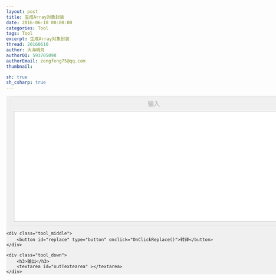 ```yaml
---
layout: post
title: 生成Array对象封装
date: 2016-06-10 00:00:00
categories: Tool
tags: Tool
excerpt: 生成Array对象封装
thread: 20160610
author: 大海明月
authorQQ: 593705098
authorEmail: zengfeng75@qq.com
thumbnail: 

sh: true
sh_csharp: true
---
```




<style type="text/css">

	.tool {
		width: 800px;
  		margin: 0px auto 0px auto;
    	padding: 0px;
  		background-color: #F0F0F0;
	}


	.tool div  {
  		margin: 10px;
    	padding: 10px;
  		border: solid 1px #E6E6E6;
	}


	.tool  h3{
    	text-align: center;
    	color: #C0C0C0;
		font-size:16px;
	    line-height:20px;
  		margin: 0px;
    	padding: 0px 0px 10px 0px;
	}


	.tool  textarea{
	    background-color: white;
	    border: 1px solid #C0C0C0;
	    padding: 2px;
	    font-size:12px;
	    line-height:16px;

    	width: 100%;
    	height: 300px;
	}

	.tool .tool_middle
	{
		text-align: center;
	}

	 .tool button
	 {
	    font-family: sans-serif;
	 	font-size: 16px;
	    line-height:30px;
	    width: 120px;
	    height: 40px;
	 	margin:20px 0px;
	 	background-color: #EEF7F1;
	    border: 1px solid #D0E6D7;
	    color: #62B079;

	 }


	 .tool button:hover
	 {
	    border: 1px solid #EEF7EE;
	    color: #62B0aa;
	 }
</style>

<script  type="text/javascript" > 

function OnClickReplace()
{

    var inTextearea 	= document.getElementById('inTextearea');
    var outTextearea 	= document.getElementById('outTextearea');
    var txt 			= inTextearea.value;
    var lines = txt.split('\n');
    var outArr = [];
    for(var i = 0; i < lines.length; i ++)
    {
        var line = lines[i];
        line = line.trim();
        if(line == "")
            continue;
        
        line = line.replace(/: *number/, "");
        line = line.replace(/ *public /, "");
        line = line.replace(/ *private /, "");
        line = line.replace(/ *protected /, "");
        line = line.replace(/;/, "");
        var arr = line.split('=');
        var field = arr[0];
        outArr.push(field);
    }

    var outStr = "";
    for(var i = 0; i < outArr.length; i ++)
    {
        outStr += "get() { return this.buff["+i+"]; } ";
        outStr += "set(v) { this.buff["+i+"] = v;} ";
    }

   
    outTextearea.value = outStr;
}
</script>

<div class="tool">
	<div class="tool_up">
		<h3>输入</h3>
		<textarea id="inTextearea" ></textarea>
	</div>

	<div class="tool_middle">
		<button id="replace" type="button" onclick="OnClickReplace()">转译</button>
	</div>

	<div class="tool_down">
		<h3>输出</h3>
		<textarea id="outTextearea" ></textarea>
	</div>
</div>


